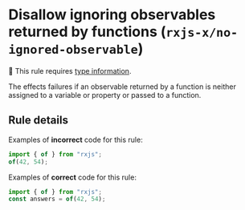 # Disallow ignoring observables returned by functions (`rxjs-x/no-ignored-observable`)

💭 This rule requires [type information](https://typescript-eslint.io/linting/typed-linting).

<!-- end auto-generated rule header -->

The effects failures if an observable returned by a function is neither assigned to a variable or property or passed to a function.

## Rule details

Examples of **incorrect** code for this rule:

```ts
import { of } from "rxjs";
of(42, 54);
```

Examples of **correct** code for this rule:

```ts
import { of } from "rxjs";
const answers = of(42, 54);
```
